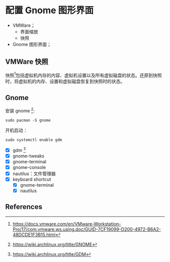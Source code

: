# 配置 Gnome 图形界面

- VMWare；
    - 界面缩放
    - 快照
- Gnome 图形界面；

## VMWare 快照

快照[^snapshots]包括虚拟机内存的内容、虚拟机设置以及所有虚拟磁盘的状态。还原到快照时，将虚拟机的内存、设置和虚拟磁盘恢复到快照时的状态。

## Gnome

安装 gnome [^gnome_wiki]:

    sudo pacman -S gnome

开机启动：

    sudo systemctl enable gdm

- [x] gdm [^gdm]
- [x] gnome-tweaks
- [x] gnome-terminal
- [x] gnome-console
- [x] nautilus：文件管理器
- [x] keyboard shortcut
    - [x] gnome-terminal
    - [x] nautilus

## References

[^snapshots]: https://docs.vmware.com/en/VMware-Workstation-Pro/17/com.vmware.ws.using.doc/GUID-7CF19099-D200-4972-B6A2-48DCDE1F3B15.html
[^gnome_wiki]:https://wiki.archlinux.org/title/GNOME
[^gdm]: https://wiki.archlinux.org/title/GDM
